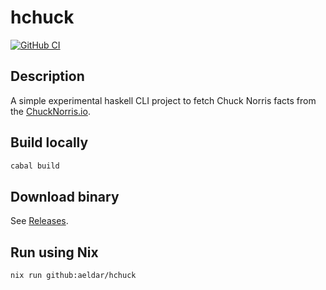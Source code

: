# hchuck

[![GitHub CI](https://github.com/aeldar/hchuck/actions/workflows/ci.yaml/badge.svg?branch=main)](https://github.com/aeldar/hchuck/actions)

## Description

A simple experimental haskell CLI project to fetch Chuck Norris facts from the [ChuckNorris.io](https://api.chucknorris.io/).

## Build locally

```bash
cabal build
```

## Download binary

See [Releases](https://github.com/aeldar/hchuck/releases).

## Run using Nix

```bash
nix run github:aeldar/hchuck
```
